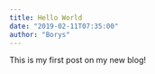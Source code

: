 ```yaml
---
title: Hello World
date: "2019-02-11T07:35:00"
author: "Borys"
---
```


This is my first post on my new blog!